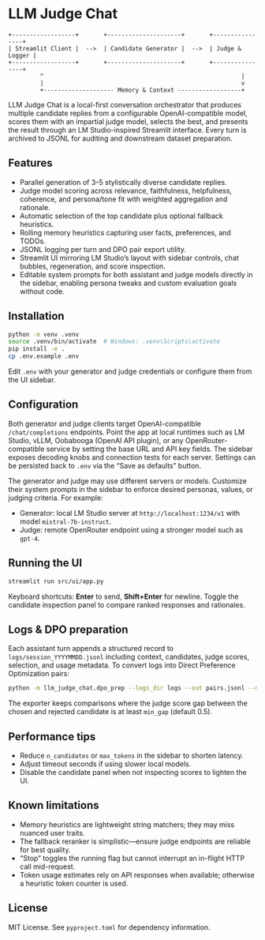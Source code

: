 # LLM Judge Chat

```
+------------------+       +---------------------+       +----------------+
| Streamlit Client |  -->  | Candidate Generator |  -->  | Judge & Logger |
+------------------+       +---------------------+       +----------------+
         ^                                                        |
         |                                                        v
         +-------------------- Memory & Context ------------------+
```

LLM Judge Chat is a local-first conversation orchestrator that produces multiple
candidate replies from a configurable OpenAI-compatible model, scores them with
an impartial judge model, selects the best, and presents the result through an
LM Studio-inspired Streamlit interface. Every turn is archived to JSONL for
auditing and downstream dataset preparation.

## Features

* Parallel generation of 3–5 stylistically diverse candidate replies.
* Judge model scoring across relevance, faithfulness, helpfulness, coherence,
  and persona/tone fit with weighted aggregation and rationale.
* Automatic selection of the top candidate plus optional fallback heuristics.
* Rolling memory heuristics capturing user facts, preferences, and TODOs.
* JSONL logging per turn and DPO pair export utility.
* Streamlit UI mirroring LM Studio’s layout with sidebar controls, chat
  bubbles, regeneration, and score inspection.
* Editable system prompts for both assistant and judge models directly in the
  sidebar, enabling persona tweaks and custom evaluation goals without code.

## Installation

```bash
python -m venv .venv
source .venv/bin/activate  # Windows: .venv\Scripts\activate
pip install -e .
cp .env.example .env
```

Edit `.env` with your generator and judge credentials or configure them from
the UI sidebar.

## Configuration

Both generator and judge clients target OpenAI-compatible `/chat/completions`
endpoints. Point the app at local runtimes such as LM Studio, vLLM, Oobabooga
(OpenAI API plugin), or any OpenRouter-compatible service by setting the base
URL and API key fields. The sidebar exposes decoding knobs and connection tests
for each server. Settings can be persisted back to `.env` via the “Save as
defaults” button.

The generator and judge may use different servers or models. Customize their
system prompts in the sidebar to enforce desired personas, values, or judging
criteria. For example:

* Generator: local LM Studio server at `http://localhost:1234/v1` with model
  `mistral-7b-instruct`.
* Judge: remote OpenRouter endpoint using a stronger model such as `gpt-4`.

## Running the UI

```bash
streamlit run src/ui/app.py
```

Keyboard shortcuts: **Enter** to send, **Shift+Enter** for newline. Toggle the
candidate inspection panel to compare ranked responses and rationales.

## Logs & DPO preparation

Each assistant turn appends a structured record to `logs/session_YYYYMMDD.jsonl`
including context, candidates, judge scores, selection, and usage metadata. To
convert logs into Direct Preference Optimization pairs:

```bash
python -m llm_judge_chat.dpo_prep --logs_dir logs --out pairs.jsonl --min_gap 0.5
```

The exporter keeps comparisons where the judge score gap between the chosen and
rejected candidate is at least `min_gap` (default 0.5).

## Performance tips

* Reduce `n_candidates` or `max_tokens` in the sidebar to shorten latency.
* Adjust timeout seconds if using slower local models.
* Disable the candidate panel when not inspecting scores to lighten the UI.

## Known limitations

* Memory heuristics are lightweight string matchers; they may miss nuanced
  user traits.
* The fallback reranker is simplistic—ensure judge endpoints are reliable for
  best quality.
* “Stop” toggles the running flag but cannot interrupt an in-flight HTTP call
  mid-request.
* Token usage estimates rely on API responses when available; otherwise a
  heuristic token counter is used.

## License

MIT License. See `pyproject.toml` for dependency information.
